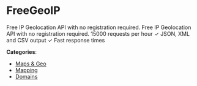 # FreeGeoIP


Free IP Geolocation API with no registration required. Free IP Geolocation API with no registration required.  15000 requests per hour ✓ JSON, XML and CSV output ✓ Fast response times



**Categories**:
- [Maps & Geo](https://github.com/apis-list/apis-list#maps-and-geo)
- [Mapping](https://github.com/apis-list/apis-list#mapping)
- [Domains](https://github.com/apis-list/apis-list#domains)







